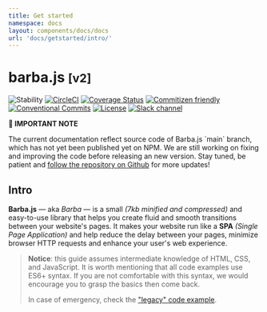 ```yaml
---
title: Get started
namespace: docs
layout: components/docs/docs
url: 'docs/getstarted/intro/'
---
```


# barba.js <small>[v2]</small>

![Stability](https://img.shields.io/badge/stability-stable-brightgreen.svg?style=flat-square "Badge") [![CircleCI](https://img.shields.io/circleci/project/github/barbajs/barba/main.svg?style=flat-square)](https://circleci.com/gh/barbajs/barba/tree/main "Badge") [![Coverage Status](https://img.shields.io/coveralls/github/barbajs/barba/main.svg?style=flat-square)](https://coveralls.io/github/barbajs/barba?branch=main "Badge") [![Commitizen friendly](https://img.shields.io/badge/commitizen-friendly-brightgreen.svg?style=flat-square)](http://commitizen.github.io/cz-cli/ "Badge") [![Conventional Commits](https://img.shields.io/badge/Conventional%20Commits-1.0.0-yellow.svg?style=flat-square)](https://conventionalcommits.org "Badge") [![License](https://img.shields.io/badge/license-MIT-green.svg?style=flat-square)](https://github.com/barbajs/barba/blob/main/LICENSE "Badge") [![Slack channel](https://img.shields.io/badge/slack-channel-purple.svg?style=flat-square&logo=slack)](https://barbajs.slack.com "Badge")

<div class="info">
  <strong>🚧 IMPORTANT NOTE</strong>
  <p>The current documentation reflect source code of Barba.js `main` branch, which has not yet been published yet on NPM. We are still working on fixing and improving the code before releasing an new version. Stay tuned, be patient and <a href="https://github.com/barbajs/barba" target="_blank">follow the repository on Github</a> for more updates!</p>
</div>

## Intro

**Barba.js** — aka *Barba* —  is a small *(7kb minified and compressed)* and easy-to-use library that helps you create fluid and smooth transitions between your website's pages. It makes your website run like a **SPA** *(Single Page Application)* and help reduce the delay between your pages, minimize browser HTTP requests and enhance your user's web experience.

> **Notice**: this guide assumes intermediate knowledge of HTML, CSS, and JavaScript. It is worth mentioning that all code examples use ES6+ syntax. If you are not comfortable with this syntax, we would encourage you to grasp the basics then come back.
>
> In case of emergency, check the ["legacy" code example](/docs/getstarted/legacy/).
